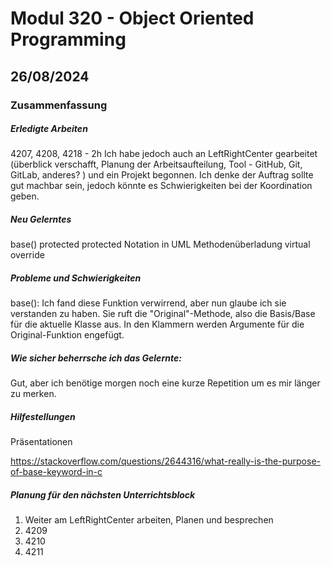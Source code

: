 # Modul 320 - Object Oriented Programming

## 26/08/2024
### Zusammenfassung
##### Erledigte Arbeiten
4207, 4208, 4218 - 2h
Ich habe jedoch auch an LeftRightCenter gearbeitet (überblick verschafft, Planung der Arbeitsaufteilung, Tool - GitHub, Git, GitLab, anderes? ) und ein Projekt begonnen. Ich denke der Auftrag sollte gut machbar sein, jedoch könnte es Schwierigkeiten bei der Koordination geben. 
##### Neu Gelerntes
base()
protected
protected Notation in UML
Methodenüberladung
virtual
override
##### Probleme und Schwierigkeiten
base(): 
Ich fand diese Funktion verwirrend, aber nun glaube ich sie verstanden zu haben. Sie ruft die "Original"-Methode, also die Basis/Base für die aktuelle Klasse aus. In den Klammern werden Argumente für die Original-Funktion engefügt.
##### Wie sicher beherrsche ich das Gelernte:
Gut, aber ich benötige morgen noch eine kurze Repetition um es mir länger zu merken.
##### Hilfestellungen
Präsentationen

https://stackoverflow.com/questions/2644316/what-really-is-the-purpose-of-base-keyword-in-c
##### Planung für den nächsten Unterrichtsblock
1. Weiter am LeftRightCenter arbeiten, Planen und besprechen
2. 4209
3. 4210
4. 4211
